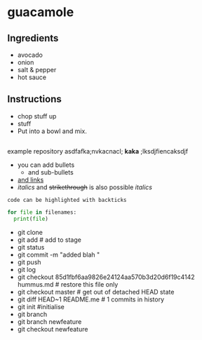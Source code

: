 # guacamole

## Ingredients
- avocado
- onion
- salt & pepper
- hot sauce

## Instructions

- chop stuff up
- stuff
- Put into a bowl and mix.

## #############################################################
example repository asdfafka;nvkacnacl; **kaka** ;lksdjfiencaksdjf

- you can add bullets
  - and sub-bullets
- [and links](https://bio-it.embl.de)
- _italics_ and ~~strikethrough~~ is also possible *italics*

`code can be highlighted with backticks`

```Python
for file in filenames:
  print(file)
```
<!-- HTML comment -->


- git clone
- git add # add to stage
- git status
- git commit -m "added blah "
- git push
- git log
- git checkout 85d1fbf6aa9826e24124aa570b3d20d6f19c4142 hummus.md # restore this file only
- git checkout master # get out of detached HEAD state
- git diff HEAD~1 README.me # 1 commits in history
- git init #initialise
- git branch
- git branch newfeature
- git checkout newfeature

